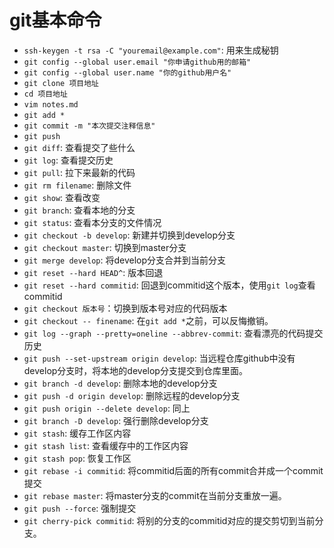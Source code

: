 # git基本命令
- `ssh-keygen -t rsa -C "youremail@example.com"`: 用来生成秘钥
- `git config --global user.email "你申请github用的邮箱"`
- `git config --global user.name "你的github用户名"`
- `git clone 项目地址`
- `cd 项目地址`
- `vim notes.md`
- `git add *`
- `git commit -m "本次提交注释信息"`
- `git push`
- `git diff`: 查看提交了些什么
- `git log`: 查看提交历史
- `git pull`: 拉下来最新的代码
- `git rm filename`: 删除文件
- `git show`: 查看改变
- `git branch`: 查看本地的分支
- `git status`: 查看本分支的文件情况
- `git checkout -b develop`: 新建并切换到develop分支
- `git checkout master`: 切换到master分支
- `git merge develop`: 将develop分支合并到当前分支
- `git reset --hard HEAD^`: 版本回退
- `git reset --hard commitid`: 回退到commitid这个版本，使用`git log`查看commitid
- `git checkout 版本号`：切换到版本号对应的代码版本
- `git checkout -- finename`: 在`git add *`之前，可以反悔撤销。
- `git log --graph --pretty=oneline --abbrev-commit`: 查看漂亮的代码提交历史
- `git push --set-upstream origin develop`: 当远程仓库github中没有develop分支时，将本地的develop分支提交到仓库里面。
- `git branch -d develop`: 删除本地的develop分支
- `git push -d origin develop`: 删除远程的develop分支
- `git push origin --delete develop`: 同上
- `git branch -D develop`: 强行删除develop分支
- `git stash`: 缓存工作区内容
- `git stash list`: 查看缓存中的工作区内容
- `git stash pop`: 恢复工作区
- `git rebase -i commitid`: 将commitid后面的所有commit合并成一个commit提交
- `git rebase master`: 将master分支的commit在当前分支重放一遍。
- `git push --force`: 强制提交
- `git cherry-pick commitid`: 将别的分支的commitid对应的提交剪切到当前分支。
